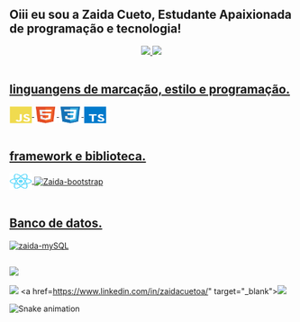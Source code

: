 ## Oiii eu sou a Zaida Cueto, Estudante Apaixionada de programação e tecnologia!
<div align="center">
  <a href="https://github.com/ZaidaCueto">
  <img height="180em" src="https://github-readme-stats.vercel.app/api?username=ZaidaCueto&show_icons=true&theme=dracula&include_all_commits=true&count_private=true"/>
  <img height="180em" src="https://github-readme-stats.vercel.app/api/top-langs/?username=ZaidaCueto&layout=compact&langs_count=7&theme=dracula"/>
</div>
<div style="display: inline_block"><br> 
  <h2>linguangens de marcação, estilo e  programação. </h2>
  
  <img align="center" alt="Zaida-js" height="30" width="40" src="https://raw.githubusercontent.com/devicons/devicon/master/icons/javascript/javascript-plain.svg">
    <img align="center" alt="Zaida-HTML" height="30" width="40" src="https://raw.githubusercontent.com/devicons/devicon/master/icons/html5/html5-original.svg">
  <img align="center" alt="zaida -CSS" height="30" width="40" src="https://raw.githubusercontent.com/devicons/devicon/master/icons/css3/css3-original.svg">
   <img align="center" alt="Zaida-Ts" height="30" width="40"
    src="https://raw.githubusercontent.com/devicons/devicon/master/icons/typescript/typescript-plain.svg">
  </div>

  
  <div style="display: inline_block "><br> 
  <h2>framework e biblioteca. </h2>
  
  
  <img align="center" alt="Zaida-React" height="30" width="40" src="https://raw.githubusercontent.com/devicons/devicon/master/icons/react/react-original.svg">
    <img align="center" alt="Zaida-bootstrap" height="30" width="40" src="https://cdn.jsdelivr.net/gh/devicons/devicon/icons/bootstrap/bootstrap-original-wordmark.svg" />
    </div> 
  <div style="display: inline_block"><br> 
    <h2>Banco de datos. </h2>
  <img align="center" alt="zaida-mySQL" height="30" width="40" 
    src="https://cdn.jsdelivr.net/gh/devicons/devicon/icons/mysql/mysql-original-wordmark.svg" />
  </div>

  
  

  
  
  
  ##
 
<div> 

  <a href="https://www.instagram.com/dev.iniciante2022/" target="_blank"><img src="https://img.shields.io/badge/-Instagram-%23E4405F?style=for-the-badge&logo=instagram&logoColor=white" target="_blank"></a>


  <a href = "mailto:zcueto87@gmail.com"><img src="https://img.shields.io/badge/-Gmail-%23333?style=for-the-badge&logo=gmail&logoColor=white" target="_blank"></a>
  <a href=https://www.linkedin.com/in/zaidacuetoa/" target="_blank"><img src="https://img.shields.io/badge/-LinkedIn-%230077B5?style=for-the-badge&logo=linkedin&logoColor=white" target="_blank"></a> 
 
  ![Snake animation](https://github.com/ZaidaCueto/ZaidaCueto/blob/output/github-contribution-grid-snake.svg)
 
</div>
